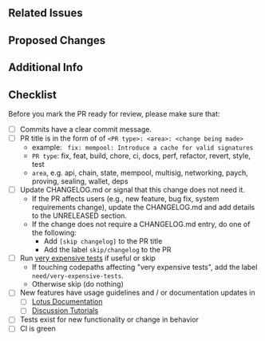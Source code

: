 ## Related Issues
<!-- Link issues that this PR might resolve/fix. If an issue doesn't exist, include a brief motivation for the change being made -->

## Proposed Changes
<!-- A clear list of the changes being made -->

## Additional Info
<!-- Callouts, links to documentation, and etc -->

## Checklist

Before you mark the PR ready for review, please make sure that:

- [ ] Commits have a clear commit message.
- [ ] PR title is in the form of of `<PR type>: <area>: <change being made>`
  - example: ` fix: mempool: Introduce a cache for valid signatures`
  - `PR type`: fix, feat, build, chore, ci, docs, perf, refactor, revert, style, test
  - `area`, e.g. api, chain, state, mempool, multisig, networking, paych, proving, sealing, wallet, deps
- [ ] Update CHANGELOG.md or signal that this change does not need it.
  - If the PR affects users (e.g., new feature, bug fix, system requirements change), update the CHANGELOG.md and add details to the UNRELEASED section.
  - If the change does not require a CHANGELOG.md entry, do one of the following:
    - Add `[skip changelog]` to the PR title
    - Add the label `skip/changelog` to the PR
- [ ] Run [very expensive tests](https://github.com/search?q=repo%3Afilecoin-project%2Flotus+VeryExpensive&type=code) if useful or skip
   - If touching codepaths affecting "very expensive tests", add the label `need/very-expensive-tests`.
   - Otherwise skip (do nothing)
- [ ] New features have usage guidelines and / or documentation updates in
  - [ ] [Lotus Documentation](https://lotus.filecoin.io)
  - [ ] [Discussion Tutorials](https://github.com/filecoin-project/lotus/discussions/categories/tutorials)
- [ ] Tests exist for new functionality or change in behavior
- [ ] CI is green
